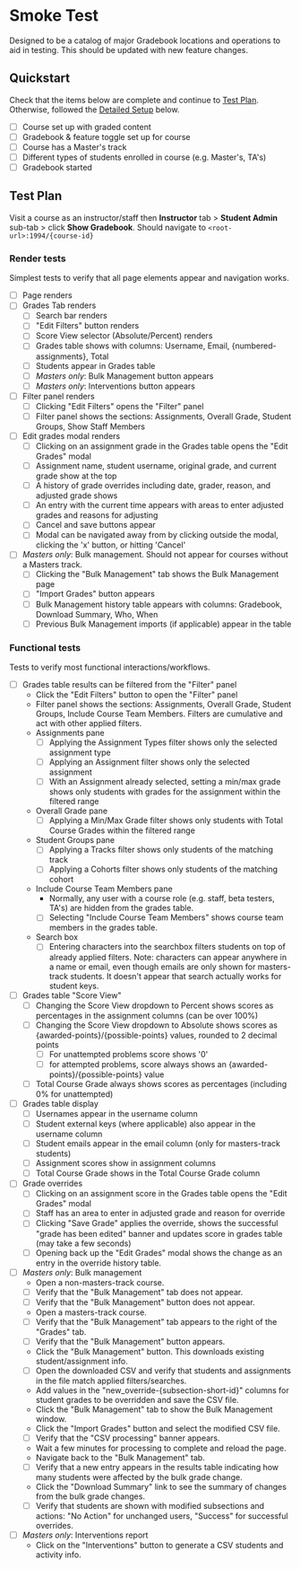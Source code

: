 # Smoke Test

Designed to be a catalog of major Gradebook locations and operations to aid in testing. This should be updated with new feature changes.

## Quickstart

Check that the items below are complete and continue to [Test Plan](#test-plan). Otherwise, followed the [Detailed Setup](#detailed-setup) below.

- [ ] Course set up with graded content
- [ ] Gradebook & feature toggle set up for course
- [ ] Course has a Master's track
- [ ] Different types of students enrolled in course (e.g. Master's, TA's)
- [ ] Gradebook started

## Test Plan

Visit a course as an instructor/staff then **Instructor** tab > **Student Admin** sub-tab > click **Show Gradebook**. Should navigate to `<root-url>:1994/{course-id}`

### Render tests

Simplest tests to verify that all page elements appear and navigation works.

- [ ] Page renders
- [ ] Grades Tab renders
    - [ ] Search bar renders
    - [ ] "Edit Filters" button renders
    - [ ] Score View selector (Absolute/Percent) renders
    - [ ] Grades table shows with columns: Username, Email, {numbered-assignments}, Total
    - [ ] Students appear in Grades table
    - [ ] *Masters only*: Bulk Management button appears
    - [ ] *Masters only*: Interventions button appears
- [ ] Filter panel renders
    - [ ] Clicking "Edit Filters" opens the "Filter" panel
    - [ ] Filter panel shows the sections: Assignments, Overall Grade, Student Groups, Show Staff Members
- [ ] Edit grades modal renders
    - [ ] Clicking on an assignment grade in the Grades table opens the "Edit Grades" modal
    - [ ] Assignment name, student username, original grade, and current grade show at the top
    - [ ] A history of grade overrides including date, grader, reason, and adjusted grade shows
    - [ ] An entry with the current time appears with areas to enter adjusted grades and reasons for adjusting
    - [ ] Cancel and save buttons appear
    - [ ] Modal can be navigated away from by clicking outside the modal, clicking the 'x' button, or hitting 'Cancel'
- [ ] *Masters only*: Bulk management. Should not appear for courses without a Masters track.
    - [ ] Clicking the "Bulk Management" tab shows the Bulk Management page
    - [ ] "Import Grades" button appears
    - [ ] Bulk Management history table appears with columns: Gradebook, Download Summary, Who, When
    - [ ] Previous Bulk Management imports (if applicable) appear in the table

### Functional tests

Tests to verify most functional interactions/workflows.

- [ ] Grades table results can be filtered from the "Filter" panel
    - Click the "Edit Filters" button to open the "Filter" panel
    - Filter panel shows the sections: Assignments, Overall Grade, Student Groups, Include Course Team Members. Filters are cumulative and act with other applied filters.
    - Assignments pane
        - [ ] Applying the Assignment Types filter shows only the selected assignment type
        - [ ] Applying an Assignment filter shows only the selected assignment
        - [ ] With an Assignment already selected, setting a min/max grade shows only students with grades for the assignment within the filtered range
    - Overall Grade pane
        - [ ] Applying a Min/Max Grade filter shows only students with Total Course Grades within the filtered range
    - Student Groups pane
        - [ ] Applying a Tracks filter shows only students of the matching track
        - [ ] Applying a Cohorts filter shows only students of the matching cohort
    - Include Course Team Members pane
        - Normally, any user with a course role (e.g. staff, beta testers, TA's) are hidden from the grades table.
        - [ ] Selecting "Include Course Team Members" shows course team members in the grades table.
    - Search box
        - [ ] Entering characters into the searchbox filters students on top of already applied filters. Note: characters can appear anywhere in a name or email, even though emails are only shown for masters-track students. It doesn't appear that search actually works for student keys.

- [ ] Grades table "Score View"
    - [ ] Changing the Score View dropdown to Percent shows scores as percentages in the assignment columns (can be over 100%)
    - [ ] Changing the Score View dropdown to Absolute shows scores as {awarded-points}/{possible-points} values, rounded to 2 decimal points
        - [ ] For unattempted problems score shows '0'
        - [ ] for attempted problems, score always shows an {awarded-points}/{possible-points} value
    - [ ] Total Course Grade always shows scores as percentages (including 0% for unattempted)

- [ ] Grades table display
    - [ ] Usernames appear in the username column
    - [ ] Student external keys (where applicable) also appear in the username column
    - [ ] Student emails appear in the email column (only for masters-track students)
    - [ ] Assignment scores show in assignment columns
    - [ ] Total Course Grade shows in the Total Course Grade column

- [ ] Grade overrides
    - [ ] Clicking on an assignment score in the Grades table opens the "Edit Grades" modal
    - [ ] Staff has an area to enter in adjusted grade and reason for override
    - [ ] Clicking "Save Grade" applies the override, shows the successful "grade has been edited" banner and updates score in grades table (may take a few seconds)
    - [ ] Opening back up the "Edit Grades" modal shows the change as an entry in the override history table.

- [ ] *Masters only*: Bulk management
    - Open a non-masters-track course.
    - [ ] Verify that the "Bulk Management" tab does not appear.
    - [ ] Verify that the "Bulk Management" button does not appear.
    - Open a masters-track course.
    - [ ] Verify that the "Bulk Management" tab appears to the right of the "Grades" tab.
    - [ ] Verify that the "Bulk Management" button appears.
    - Click the "Bulk Management" button. This downloads existing student/assignment info.
    - [ ] Open the downloaded CSV and verify that students and assignments in the file match applied filters/searches.
    - Add values in the "new_override-{subsection-short-id}" columns for student grades to be overridden and save the CSV file.
    - Click the "Bulk Management" tab to show the Bulk Management window.
    - Click the "Import Grades" button and select the modified CSV file.
    - [ ] Verify that the "CSV processing" banner appears.
    - Wait a few minutes for processing to complete and reload the page.
    - Navigate back to the "Bulk Management" tab.
    - [ ] Verify that a new entry appears in the results table indicating how many students were affected by the bulk grade change.
    - Click the "Download Summary" link to see the summary of changes from the bulk grade changes.
    - [ ] Verify that students are shown with modified subsections and actions: "No Action" for unchanged users, "Success" for successful overrides.

- [ ] *Masters only*: Interventions report
    - Click on the "Interventions" button to generate a CSV students and activity info.